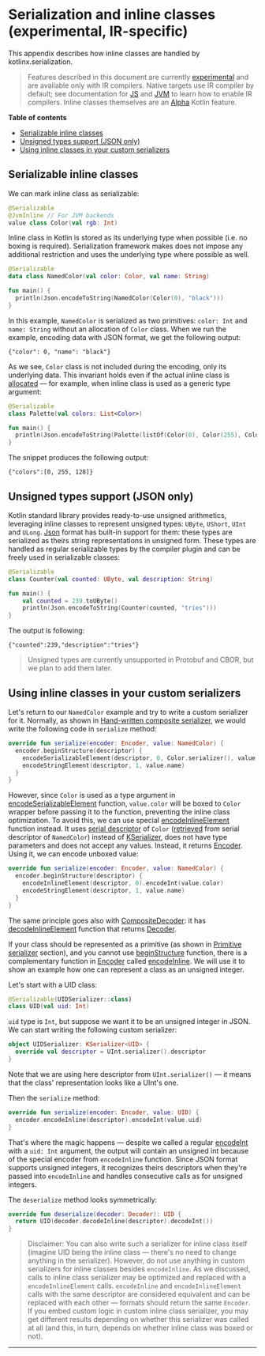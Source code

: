 # Serialization and inline classes (experimental, IR-specific)

This appendix describes how inline classes are handled by kotlinx.serialization.

> Features described in this document are currently [experimental](https://github.com/Kotlin/kotlinx.serialization/blob/master/docs/compatibility.md#experimental-api)
> and are available only with IR compilers. Native targets use IR compiler by default;
> see documentation for [JS](https://kotlinlang.org/docs/reference/js-ir-compiler.html) and [JVM](https://kotlinlang.org/docs/reference/whatsnew14.html#new-jvm-ir-backend) to learn how to enable IR compilers.
> Inline classes themselves are an [Alpha](https://kotlinlang.org/docs/reference/inline-classes.html#alpha-status-of-inline-classes) Kotlin feature.

**Table of contents**

<!--- TOC -->

* [Serializable inline classes](#serializable-inline-classes)
* [Unsigned types support (JSON only)](#unsigned-types-support-json-only)
* [Using inline classes in your custom serializers](#using-inline-classes-in-your-custom-serializers)

<!--- END -->

## Serializable inline classes

We can mark inline class as serializable:

```kotlin
@Serializable
@JvmInline // For JVM backends
value class Color(val rgb: Int)
```

Inline class in Kotlin is stored as its underlying type when possible (i.e. no boxing is required). 
Serialization framework makes does not impose any additional restriction and uses the underlying type where possible as well.

```kotlin
@Serializable
data class NamedColor(val color: Color, val name: String)

fun main() {
  println(Json.encodeToString(NamedColor(Color(0), "black")))
}
```

In this example, `NamedColor` is serialized as two primitives: `color: Int` and `name: String` without an allocation 
of `Color` class. When we run the example, encoding data with JSON format, we get the following
output:

```text
{"color": 0, "name": "black"}
```

As we see, `Color` class is not included during the encoding, only its underlying data. This invariant holds even if the actual inline class
is [allocated](https://kotlinlang.org/docs/reference/inline-classes.html#representation) — for example, when inline
class is used as a generic type argument:

```kotlin
@Serializable
class Palette(val colors: List<Color>)

fun main() {
  println(Json.encodeToString(Palette(listOf(Color(0), Color(255), Color(128)))))
}
```

The snippet produces the following output:

```text
{"colors":[0, 255, 128]}
```

## Unsigned types support (JSON only)

Kotlin standard library provides ready-to-use unsigned arithmetics, leveraging inline classes
to represent unsigned types: `UByte`, `UShort`, `UInt` and `ULong`.
[Json] format has built-in support for them: these types are serialized as theirs string
representations in unsigned form.
These types are handled as regular serializable types by the compiler plugin and can be freely used in serializable classes:

```kotlin
@Serializable
class Counter(val counted: UByte, val description: String)

fun main() {
    val counted = 239.toUByte()
    println(Json.encodeToString(Counter(counted, "tries")))
}
```

The output is following:

```text
{"counted":239,"description":"tries"}
```

> Unsigned types are currently unsupported in Protobuf and CBOR, but we plan to add them later.

## Using inline classes in your custom serializers

Let's return to our `NamedColor` example and try to write a custom serializer for it. Normally, as shown
in [Hand-written composite serializer](serializers.md#hand-written-composite-serializer), we would write the following code
in `serialize` method:

```kotlin
override fun serialize(encoder: Encoder, value: NamedColor) {
  encoder.beginStructure(descriptor) {
    encodeSerializableElement(descriptor, 0, Color.serializer(), value.color)
    encodeStringElement(descriptor, 1, value.name)
  }
}
```

However, since `Color` is used as a type argument in [encodeSerializableElement][CompositeEncoder.encodeSerializableElement] function, `value.color` will be boxed
to `Color` wrapper before passing it to the function, preventing the inline class optimization. To avoid this, we can use
special [encodeInlineElement][CompositeEncoder.encodeInlineElement] function instead. It uses [serial descriptor][SerialDescriptor] of `Color` ([retrieved][SerialDescriptor.getElementDescriptor] from serial descriptor of `NamedColor`) instead of [KSerializer],
does not have type parameters and does not accept any values. Instead, it returns [Encoder]. Using it, we can encode
unboxed value:

```kotlin
override fun serialize(encoder: Encoder, value: NamedColor) {
  encoder.beginStructure(descriptor) {
    encodeInlineElement(descriptor, 0).encodeInt(value.color)
    encodeStringElement(descriptor, 1, value.name)
  }
}
```

The same principle goes also with [CompositeDecoder]: it has [decodeInlineElement][CompositeDecoder.decodeInlineElement] function that returns [Decoder].

If your class should be represented as a primitive (as shown in [Primitive serializer](serializers.md#primitive-serializer) section),
and you cannot use [beginStructure][Encoder.beginStructure] function, there is a complementary function in [Encoder] called [encodeInline][Encoder.encodeInline].
We will use it to show an example how one can represent a class as an unsigned integer.

Let's start with a UID class:

```kotlin
@Serializable(UIDSerializer::class)
class UID(val uid: Int)
```

`uid` type is `Int`, but suppose we want it to be an unsigned integer in JSON. We can start writing the
following custom serializer:

```kotlin
object UIDSerializer: KSerializer<UID> {
  override val descriptor = UInt.serializer().descriptor
}
```

Note that we are using here descriptor from `UInt.serializer()` — it means that the class' representation looks like a
UInt's one.

Then the `serialize` method:

```kotlin
override fun serialize(encoder: Encoder, value: UID) {
  encoder.encodeInline(descriptor).encodeInt(value.uid)
}
```

That's where the magic happens — despite we called a regular [encodeInt][Encoder.encodeInt] with a `uid: Int` argument, the output will contain
an unsigned int because of the special encoder from `encodeInline` function. Since JSON format supports unsigned integers, it
recognizes theirs descriptors when they're passed into `encodeInline` and handles consecutive calls as for unsigned integers.

The `deserialize` method looks symmetrically:

```kotlin
override fun deserialize(decoder: Decoder): UID {
  return UID(decoder.decodeInline(descriptor).decodeInt())
}
```

> Disclaimer: You can also write such a serializer for inline class itself (imagine UID being the inline class — there's no need to change anything in the serializer).
> However, do not use anything in custom serializers for inline classes besides `encodeInline`. As we discussed, calls to inline class serializer may be
> optimized and replaced with a `encodeInlineElement` calls.
> `encodeInline` and `encodeInlineElement` calls with the same descriptor are considered equivalent and can be replaced with each other — formats should return the same `Encoder`.
> If you embed custom logic in custom inline class serializer, you may get different results depending on whether this serializer was called at all
> (and this, in turn, depends on whether inline class was boxed or not).

---

<!--- MODULE /kotlinx-serialization-core -->
<!--- INDEX kotlinx-serialization-core/kotlinx.serialization -->

[KSerializer]: https://kotlin.github.io/kotlinx.serialization/kotlinx-serialization-core/kotlinx.serialization/-k-serializer/index.html

<!--- INDEX kotlinx-serialization-core/kotlinx.serialization.encoding -->

[CompositeEncoder.encodeSerializableElement]: https://kotlin.github.io/kotlinx.serialization/kotlinx-serialization-core/kotlinx.serialization.encoding/-composite-encoder/encode-serializable-element.html
[CompositeEncoder.encodeInlineElement]: https://kotlin.github.io/kotlinx.serialization/kotlinx-serialization-core/kotlinx.serialization.encoding/-composite-encoder/encode-inline-element.html
[Encoder]: https://kotlin.github.io/kotlinx.serialization/kotlinx-serialization-core/kotlinx.serialization.encoding/-encoder/index.html
[CompositeDecoder]: https://kotlin.github.io/kotlinx.serialization/kotlinx-serialization-core/kotlinx.serialization.encoding/-composite-decoder/index.html
[CompositeDecoder.decodeInlineElement]: https://kotlin.github.io/kotlinx.serialization/kotlinx-serialization-core/kotlinx.serialization.encoding/-composite-decoder/decode-inline-element.html
[Decoder]: https://kotlin.github.io/kotlinx.serialization/kotlinx-serialization-core/kotlinx.serialization.encoding/-decoder/index.html
[Encoder.beginStructure]: https://kotlin.github.io/kotlinx.serialization/kotlinx-serialization-core/kotlinx.serialization.encoding/-encoder/begin-structure.html
[Encoder.encodeInline]: https://kotlin.github.io/kotlinx.serialization/kotlinx-serialization-core/kotlinx.serialization.encoding/-encoder/encode-inline.html
[Encoder.encodeInt]: https://kotlin.github.io/kotlinx.serialization/kotlinx-serialization-core/kotlinx.serialization.encoding/-encoder/encode-int.html

<!--- INDEX kotlinx-serialization-core/kotlinx.serialization.descriptors -->

[SerialDescriptor]: https://kotlin.github.io/kotlinx.serialization/kotlinx-serialization-core/kotlinx.serialization.descriptors/-serial-descriptor/index.html
[SerialDescriptor.getElementDescriptor]: https://kotlin.github.io/kotlinx.serialization/kotlinx-serialization-core/kotlinx.serialization.descriptors/-serial-descriptor/get-element-descriptor.html

<!--- MODULE /kotlinx-serialization-json -->
<!--- INDEX kotlinx-serialization-json/kotlinx.serialization.json -->

[Json]: https://kotlin.github.io/kotlinx.serialization/kotlinx-serialization-json/kotlinx.serialization.json/-json/index.html

<!--- END -->
